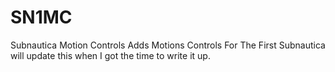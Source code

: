 # SN1MC
Subnautica Motion Controls
Adds Motions Controls For The First Subnautica will update this when I got the time to write it up.
